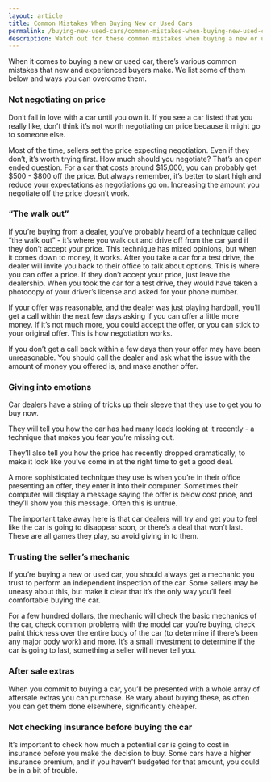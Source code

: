 ```yaml
---
layout: article
title: Common Mistakes When Buying New or Used Cars
permalink: /buying-new-used-cars/common-mistakes-when-buying-new-used-cars/
description: Watch out for these common mistakes when buying a new or used car
---
```

When it comes to buying a new or used car, there’s various common mistakes that new and experienced buyers make. We list some of them below and ways you can overcome them.

### Not negotiating on price
Don’t fall in love with a car until you own it. If you see a car listed that you really like, don’t think it’s not worth negotiating on price because it might go to someone else.

Most of the time, sellers set the price expecting negotiation. Even if they don’t, it’s worth trying first. How much should you negotiate? That’s an open ended question. For a car that costs around $15,000, you can probably get $500 - $800 off the price. But always remember, it’s better to start high and reduce your expectations as negotiations go on. Increasing the amount you negotiate off the price doesn’t work.

### “The walk out”
If you’re buying from a dealer, you’ve probably heard of a technique called “the walk out” - it’s where you walk out and drive off from the car yard if they don’t accept your price. This technique has mixed opinions, but when it comes down to money, it works. After you take a car for a test drive, the dealer will invite you back to their office to talk about options. This is where you can offer a price. If they don’t accept your price, just leave the dealership. When you took the car for a test drive, they would have taken a photocopy of your driver’s license and asked for your phone number.

If your offer was reasonable, and the dealer was just playing hardball, you’ll get a call within the next few days asking if you can offer a little more money. If it’s not much more, you could accept the offer, or you can stick to your original offer. This is how negotiation works.

If you don’t get a call back within a few days then your offer may have been unreasonable. You should call the dealer and ask what the issue with the amount of money you offered is, and make another offer.

### Giving into emotions
Car dealers have a string of tricks up their sleeve that they use to get you to buy now.

They will tell you how the car has had many leads looking at it recently - a technique that makes you fear you’re missing out.

They’ll also tell you how the price has recently dropped dramatically, to make it look like you’ve come in at the right time to get a good deal.

A more sophisticated technique they use is when you’re in their office presenting an offer, they enter it into their computer. Sometimes their computer will display a message saying the offer is below cost price, and they’ll show you this message. Often this is untrue.

The important take away here is that car dealers will try and get you to feel like the car is going to disappear soon, or there’s a deal that won’t last. These are all games they play, so avoid giving in to them.

### Trusting the seller’s mechanic
If you’re buying a new or used car, you should always get a mechanic you trust to perform an independent inspection of the car. Some sellers may be uneasy about this, but make it clear that it’s the only way you’ll feel comfortable buying the car.

For a few hundred dollars, the mechanic will check the basic mechanics of the car, check common problems with the model car you’re buying, check paint thickness over the entire body of the car (to determine if there’s been any major body work) and more. It’s a small investment to determine if the car is going to last, something a seller will never tell you.

### After sale extras
When you commit to buying a car, you’ll be presented with a whole array of aftersale extras you can purchase. Be wary about buying these, as often you can get them done elsewhere, significantly cheaper.

### Not checking insurance before buying the car
It’s important to check how much a potential car is going to cost in insurance before you make the decision to buy. Some cars have a higher insurance premium, and if you haven’t budgeted for that amount, you could be in a bit of trouble.


